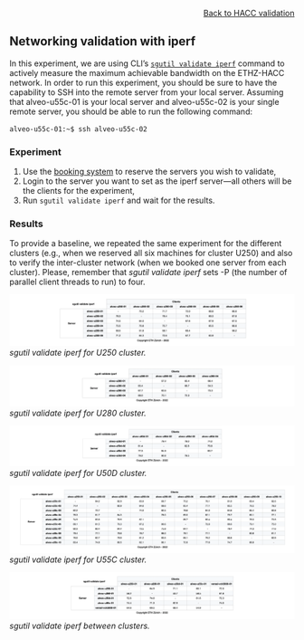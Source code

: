 <div id="readme" class="Box-body readme blob js-code-block-container">
<article class="markdown-body entry-content p-3 p-md-6" itemprop="text">
<p align="right">
<a href="https://github.com/fpgasystems/sgrt/blob/main/hacc-validation.md#hacc-validation">Back to HACC validation</a>
</p>

## Networking validation with iperf
In this experiment, we are using CLI’s [`sgutil validate iperf`](../cli/manual/sgutil-validate-mpi.md#sgutil-validate-mpi) command to actively measure the maximum achievable bandwidth on the ETHZ-HACC network. In order to run this experiment, you should be sure to have the capability to SSH into the remote server from your local server. Assuming that alveo-u55c-01 is your local server and alveo-u55c-02 is your single remote server, you should be able to run the following command:

```
alveo-u55c-01:~$ ssh alveo-u55c-02
```

### Experiment
1. Use the [booking system](https://alveo-booking.ethz.ch/login.php) to reserve the servers you wish to validate,
2. Login to the server you want to set as the iperf server—all others will be the clients for the experiment,
3. Run ```sgutil validate iperf``` and wait for the results.

### Results
To provide a baseline, we repeated the same experiment for the different clusters (e.g., when we reserved all six machines for cluster U250) and also to verify the inter-cluster network (when we booked one server from each cluster). Please, remember that *sgutil validate iperf* sets -P (the number of parallel client threads to run) to four.

![sgutil validate iperf for U250 cluster.](./sgutil-validate-iperf-U250.png "sgutil validate iperf for U250 cluster.")
*sgutil validate iperf for U250 cluster.*

![sgutil validate iperf for U280 cluster.](./sgutil-validate-iperf-U280.png "sgutil validate iperf for U280 cluster.")
*sgutil validate iperf for U280 cluster.*

![sgutil validate iperf for U50D cluster.](./sgutil-validate-iperf-U50D.png "sgutil validate iperf for U50D cluster.")
*sgutil validate iperf for U50D cluster.*

![sgutil validate iperf for U55C cluster.](./sgutil-validate-iperf-U55C.png "sgutil validate iperf for U250 cluster.")
*sgutil validate iperf for U55C cluster.*

![sgutil validate iperf between clusters.](./sgutil-validate-iperf-inter-cluster.png "sgutil validate iperf between clusters.")
*sgutil validate iperf between clusters.*